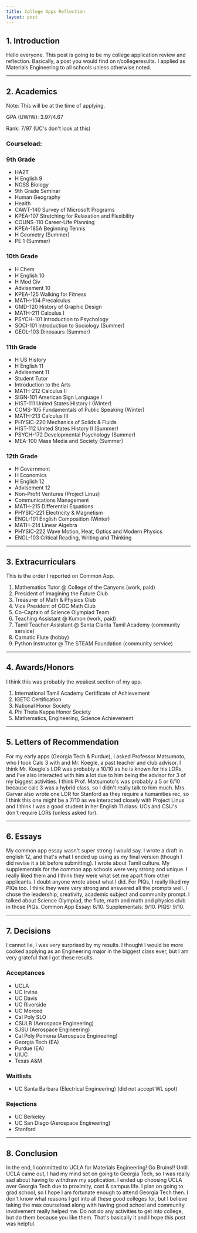 ```yaml
---
title: College Apps Reflection
layout: post
---
```


## 1. Introduction 
Hello everyone. This post is going to be my college application review and reflection. 
Basically, a post you would find on r/collegeresults. I applied as Materials Engineering to all schools unless otherwise noted.

---

## 2. Academics
Note: This will be at the time of applying.

GPA (UW/W): 3.97/4.67

Rank: 7/97 (UC's don't look at this)

### Courseload:

### 9th Grade
* HA2T
* H English 9
* NGSS Biology
* 9th Grade Seminar
* Human Geography
* Health
* CAWT-140 Survey of Microsoft Programs
* KPEA-107 Stretching for Relaxation and Flexibility
* COUNS-110 Career-Life Planning
* KPEA-185A Beginning Tennis
* H Geometry (Summer)
* PE 1 (Summer)

### 10th Grade
* H Chem
* H English 10
* H Mod Civ
* Advisement 10
* KPEA-125 Walking for Fitness
* MATH-104 Precalculus
* GMD-120 History of Graphic Design
* MATH-211 Calculus I
* PSYCH-101 Introduction to Psychology
* SOCI-101 Introduction to Sociology (Summer)
* GEOL-103 Dinosaurs (Summer)

### 11th Grade
* H US History
* H English 11
* Advisement 11
* Student Tutor
* Introduction to the Arts
* MATH-212 Calculus II
* SIGN-101 American Sign Language I
* HIST-111 United States History I (Winter)
* COMS-105 Fundamentals of Public Speaking (Winter)
* MATH-213 Calculus III
* PHYSIC-220 Mechanics of Solids & Fluids
* HIST-112 United States History II (Summer)
* PSYCH-172 Developmental Psychology (Summer)
* MEA-100 Mass Media and Society (Summer)

### 12th Grade
* H Government
* H Economics
* H English 12
* Advisement 12
* Non-Profit Ventures (Project Linus)
* Communications Management
* MATH-215 Differential Equations
* PHYSIC-221 Electricity & Magnetism
* ENGL-101 English Composition (Winter)
* MATH-214 Linear Algebra
* PHYSIC-222 Wave Motion, Heat, Optics and Modern Physics
* ENGL-103 Critical Reading, Writing and Thinking

--- 

## 3. Extracurriculars
This is the order I reported on Common App.

1. Mathematics Tutor @ College of the Canyons (work, paid)
2. President of Imagining the Future Club
3. Treasurer of Math & Physics Club
4. Vice President of COC Math Club
5. Co-Captain of Science Olympiad Team
6. Teaching Assistant @ Kumon (work, paid)
7. Tamil Teacher Assistant @ Santa Clarita Tamil Academy (community service)
8. Carnatic Flute (hobby)
9. Python Instructor @ The STEAM Foundation (community service)

--- 

## 4. Awards/Honors
I think this was probably the weakest section of my app.

1. International Tamil Academy Certificate of Achievement
2. IGETC Certification
3. National Honor Society
4. Phi Theta Kappa Honor Society
5. Mathematics, Engineering, Science Achievement

--- 

## 5. Letters of Recommendation
For my early apps (Georgia Tech & Purdue), I asked Professor Matsumoto, who I took Calc 3 with and Mr. Koegle, a past teacher and club advisor. I think Mr. Koegle's LOR was probably a 10/10 as he is known for his LORs, and I've also interacted with him a lot due to him being the advisor for 3 of my biggest activities. I think Prof. Matsumoto's was probably a 5 or 6/10 because calc 3 was a hybrid class, so I didn't really talk to him much. Mrs. Garvar also wrote one LOR for Stanford as they require a humanities rec, so I think this one might be a 7/10 as we interacted closely with Project Linus and I think I was a good student in her English 11 class. UCs and CSU's don't require LORs (unless asked for).

--- 

## 6. Essays
My common app essay wasn't super strong I would say. I wrote a draft in english 12, and that's what I ended up using as my final version (though I did revise it a bit before submitting). I wrote about Tamil culture. My supplementals for the common app schools were very strong and unique. I really liked them and I think they were what set me apart from other applicants. I doubt anyone wrote about what I did. For PIQs, I really liked my PIQs too. I think they were very strong and answered all the prompts well. I chose the leadership, creativity, academic subject and community prompt. I talked about Science Olympiad, the flute, math and math and physics club in those PIQs. Common App Essay: 6/10. Supplementals: 9/10. PIQS: 9/10.

--- 

## 7. Decisions
I cannot lie, I was very surprised by my results. I thought I would be more cooked applying as an Engineering major in the biggest class ever, but I am very grateful that I got these results. 

### Acceptances
* UCLA
* UC Irvine
* UC Davis
* UC Riverside
* UC Merced 
* Cal Poly SLO
* CSULB (Aerospace Engineering)
* SJSU (Aerospace Engineering)
* Cal Poly Pomona (Aerospace Engineering)
* Georgia Tech (EA)
* Purdue (EA)
* UIUC
* Texas A&M

### Waitlists
* UC Santa Barbara (Electrical Engineering) (did not accept WL spot)

### Rejections
* UC Berkeley 
* UC San Diego (Aerospace Engineering)
* Stanford

--- 

## 8. Conclusion
In the end, I committed to UCLA for Materials Engineering! Go Bruins!! Until UCLA came out, I had my mind set on going to Georgia Tech, so I was really sad about having to withdraw my application. I ended up choosing UCLA over Georgia Tech due to proximity, cost & campus life. I plan on going to grad school, so I hope I am fortunate enough to attend Georgia Tech then. I don't know what reasons I got into all these good colleges for, but I believe taking the max courseload along with having good school and community involvement really helped me. Do not do any activities to get into college, but do them because you like them. That's basically it and I hope this post was helpful. 

